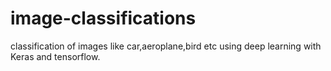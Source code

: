 # image-classifications
classification of images like car,aeroplane,bird etc using deep learning with Keras and tensorflow.
